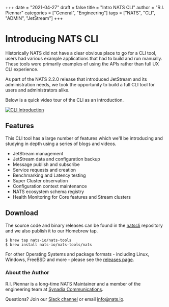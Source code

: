 +++
date = "2021-04-27"
draft = false
title = "Intro NATS CLI"
author = "R.I. Piennar"
categories = ["General", "Engineering"]
tags = ["NATS", "CLI", "ADMIN", "JetStream"]
+++

# Introducing NATS CLI

Historically NATS did not have a clear obvious place to go for a CLI tool, users had various example applications
that had to build and run manually. These tools were primarily examples of using the APIs rather than full UX CLI experience.

As part of the NATS 2.2.0 release that introduced JetStream and its administration needs, we took the opportunity
to build a full CLI tool for users and administrators alike.

Below is a quick video tour of the CLI as an introduction.

[![CLI Introduction](https://img.youtube.com/vi/rn5l9rQ-krM/0.jpg)](https://youtu.be/OFUjbv1ItJc)

## Features

This CLI tool has a large number of features which we'll be introducing and studying in depth using a series of blogs and videos.

* JetStream management
* JetStream data and configuration backup
* Message publish and subscribe
* Service requests and creation
* Benchmarking and Latency testing
* Super Cluster observation
* Configuration context maintenance
* NATS ecosystem schema registry
* Health Monitoring for Core features and Stream clusters

## Download

The source code and binary releases can be found in the [natscli](https://github.com/nats-io/natscli) repository and we
also publish it to our Homebrew tap.

```
$ brew tap nats-io/nats-tools
$ brew install nats-io/nats-tools/nats
```

For other Operating Systems and package formats - including Linux, Windows, FreeBSD and more - please see the [releases page](https://github.com/nats-io/natscli/releases).

### About the Author

R.I. Piennar is a long-time NATS Maintainer and a member of the engineering team at [Synadia Communications](https://synadia.com).

Questions? Join our [Slack channel](https://slack.nats.io) or email [info@nats.io](mailto:info@nats.io).
